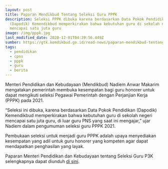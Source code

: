 ```yaml
---
layout: post
title: Paparan Mendikbud Tentang Seleksi Guru PPPK
description: Seleksi PPPK dibuka karena berdasarkan Data Pokok Pendidikan
  (Dapodik) Kemendikbud memperkirakan bahwa kebutuhan guru di sekolah negeri
  mencapai satu juta guru
image: /img/pppk.jpg
last_modified_date: 2020-12-01T04:29:56.449Z
sumber: https://gtk.kemdikbud.go.id/read-news/paparan-mendikbud-tentang-seleksi-guru-p3k
tags:
  - pendidikan
  - cpns
  - pppk
  - guru
  - berita
---
```

Menteri Pendidikan dan Kebudayaan (Mendikbud) Nadiem Anwar Makarim mengatakan pemerintah membuka kesempatan bagi guru honorer untuk dapat mengikuti seleksi Pegawai Pemerintah dengan Perjanjian Kerja (PPPK) pada 2021.

“Seleksi ini dibuka, karena berdasarkan Data Pokok Pendidikan (Dapodik) Kemendikbud memperkirakan bahwa kebutuhan guru di sekolah negeri mencapai satu juta guru, di luar guru PNS yang saat ini mengajar,” ujar Nadiem dalam pengumuman seleksi guru PPPK 2021.

Pembukaan seleksi untuk menjadi guru PPPK adalah upaya menyediakan kesempatan yang adil untuk guru honorer yang kompeten agar dapat mendapatkan penghasilan yang layak.

Paparan Menteri Pendidikan dan Kebudayaan tentang Seleksi Guru P3K selengkapnya dapat diunduh [di sini](https://drive.google.com/file/d/11tvIW9Q4vVSrUpZeAxq6fDcATwsTKrId/view?usp=sharing).